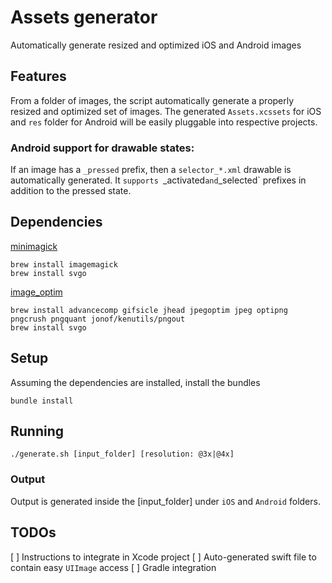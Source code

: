 # Assets generator

Automatically generate resized and optimized iOS and Android images

## Features

From a folder of images, the script automatically generate a properly resized and optimized set of images. The generated `Assets.xcssets` for iOS and `res` folder for Android will be easily pluggable into respective projects.

### Android support for drawable states:

If an image has a `_pressed` prefix, then a `selector_*.xml` drawable is automatically generated. It `supports `_activated` and `_selected` prefixes in addition to the pressed state.

## Dependencies

[minimagick](https://github.com/minimagick/minimagick)
```
brew install imagemagick
brew install svgo
```

[image_optim](https://github.com/toy/image_optim)
```
brew install advancecomp gifsicle jhead jpegoptim jpeg optipng pngcrush pngquant jonof/kenutils/pngout
brew install svgo
```

## Setup

Assuming the dependencies are installed, install the bundles
```
bundle install
```

## Running
```
./generate.sh [input_folder] [resolution: @3x|@4x]
```

### Output

Output is generated inside the [input_folder] under `iOS` and `Android` folders.

## TODOs
[ ] Instructions to integrate in Xcode project
[ ] Auto-generated swift file to contain easy `UIImage` access
[ ] Gradle integration
